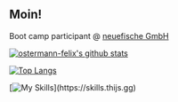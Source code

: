 ## Moin! 
Boot camp participant @ [neuefische GmbH](https://www.neuefische.de/)

[![ostermann-felix's github stats](https://github-readme-stats.vercel.app/api?username=ostermann-felix)](https://github.com/anuraghazra/github-readme-stats)

[![Top Langs](https://github-readme-stats.vercel.app/api/top-langs/?username=ostermann-felix&layout=compact)](https://github.com/anuraghazra/github-readme-stats)


[![My Skills](https://skills.thijs.gg/icons?i=js,ts,react,mongodb,nodejs,html,css,figma,)](https://skills.thijs.gg)
